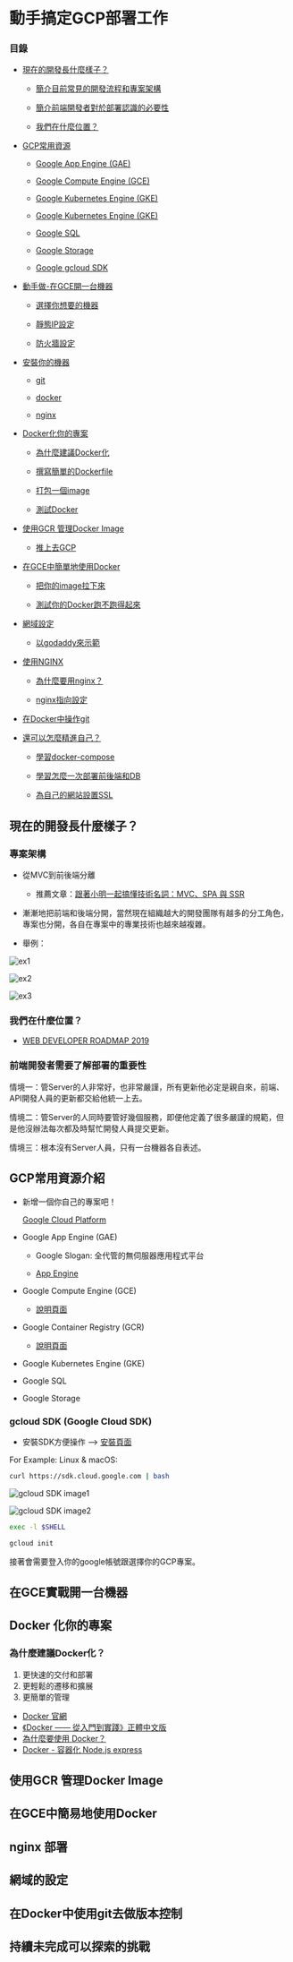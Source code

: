 # 動手搞定GCP部署工作

### 目錄

* [現在的開發長什麼樣子？](/#)


    * [簡介目前常見的開發流程和專案架構](/#)


    * [簡介前端開發者對於部署認識的必要性](/#)


    * [我們在什麼位置？](/#)



* [GCP常用資源](/#)


    * [Google App Engine (GAE)](/#)


    * [Google Compute Engine (GCE)](/#)


    * [Google Kubernetes Engine (GKE)](/#)


    * [Google Kubernetes Engine (GKE)](/#)


    * [Google SQL](/#)


    * [Google Storage](/#)


    * [Google gcloud SDK](/#)


* [動手做-在GCE開一台機器](/#)

    * [選擇你想要的機器](/#)

    * [靜態IP設定](/#)

    * [防火牆設定](/#)

* [安裝你的機器](/#)

    * [git](/#)

    * [docker](/#)

    * [nginx](/#)

* [Docker化你的專案](/#)

    * [為什麼建議Docker化](/#)

    * [撰寫簡單的Dockerfile](/#)

    * [打包一個image](/#)

    * [測試Docker](/#)

* [使用GCR 管理Docker Image](/#)

    * [推上去GCP](/#)

* [在GCE中簡單地使用Docker](/#)

    * [把你的image拉下來](/#)

    * [測試你的Docker跑不跑得起來](/#)

* [網域設定](/#)

    * [以godaddy來示範](/#)

* [使用NGINX](/#)

    * [為什麼要用nginx？](/#)

    * [nginx指向設定](/#)

* [在Docker中操作git](/#)

* [還可以怎麼精進自己？](/#)

    * [學習docker-compose](/#)

    * [學習怎麼一次部署前後端和DB](/#)
		
    * [為自己的網站設置SSL](/#)

## 現在的開發長什麼樣子？

### 專案架構

* 從MVC到前後端分離

    * 推薦文章：[跟著小明一起搞懂技術名詞：MVC、SPA 與 SSR](https://medium.com/@hulitw/introduction-mvc-spa-and-ssr-545c941669e9)

* 漸漸地把前端和後端分開，當然現在組織越大的開發團隊有越多的分工角色，專案也分開，各自在專案中的專業技術也越來越複雜。

* 舉例：

![ex1](./image/base.jpg)

![ex2](./image/system.png)

![ex3](./image/background.jpg)

### 我們在什麼位置？

* [WEB DEVELOPER ROADMAP 2019](https://github.com/goodjack/developer-roadmap-chinese)


### 前端開發者需要了解部署的重要性

情境一：管Server的人非常好，也非常嚴謹，所有更新他必定是親自來，前端、API開發人員的更新都交給他統一上去。

情境二：管Server的人同時要管好幾個服務，即便他定義了很多嚴謹的規範，但是他沒辦法每次都及時幫忙開發人員提交更新。

情境三：根本沒有Server人員，只有一台機器各自表述。


## GCP常用資源介紹

* 新增一個你自己的專案吧！

    [Google Cloud Platform](https://www.googleadservices.com/pagead/aclk?sa=L&ai=DChcSEwjygvObnLDpAhUFwRYFHdJiATYYABABGgJ0bA&ohost=www.google.com&cid=CAESQeD2VsWW1VHMXkhOwueQLazDWeKGtKez2qUDrqDWWgoC_81K91-tLyYBHniEIq1B0KVHqWMzkP-hwBTnXQ1aco-9&sig=AOD64_1YHcV81ig-3Qdl2MIz2mW1N9-AXQ&q=&ved=2ahUKEwiv8OmbnLDpAhUmw4sBHSmXCOwQ0Qx6BAgYEAE&adurl=)


* Google App Engine (GAE)

    * Google Slogan: 全代管的無伺服器應用程式平台

    * [App Engine](https://cloud.google.com/appengine/?hl=zh-tw&utm_source=google&utm_medium=cpc&utm_campaign=japac-TW-all-zh-dr-bkws-all-super-trial-e-dr-1008074&utm_content=text-ad-none-none-DEV_c-CRE_263264845082-ADGP_Hybrid+%7C+AW+SEM+%7C+BKWS+~+T1+%7C+EXA+%7C+Compute+%7C+1:1+%7C+TW+%7C+zh+%7C+app+engine+%7C+google+app+engine+%7C+en-KWID_43700031884576212-kwd-5245655962&userloc_1012825&utm_term=KW_google%20app%20engine&gclid=CjwKCAjwkun1BRAIEiwA2mJRWWmQ9js-Cuu2xI6x1Ad1SSTq24yRLUUNRsiVnd-8E18fvrO53vv8KBoCYF8QAvD_BwE)

* Google Compute Engine (GCE)
    
    * [說明頁面](https://cloud.google.com/compute/?hl=zh-tw&utm_source=google&utm_medium=cpc&utm_campaign=japac-TW-all-zh-dr-bkws-all-super-trial-e-dr-1008074&utm_content=text-ad-none-none-DEV_c-CRE_263264845157-ADGP_Hybrid+%7C+AW+SEM+%7C+BKWS+~+T1+%7C+EXA+%7C+Compute+%7C+1:1+%7C+TW+%7C+zh+%7C+compute+engine+%7C+google+compute+engine+%7C+en-KWID_43700031884576269-kwd-39467282827&userloc_1012825&utm_term=KW_google%20compute%20engine&gclid=CjwKCAjwkun1BRAIEiwA2mJRWTcchZ1SWDgcqB_URNWvjIcmbzY_LXFHtkq5eAIiMi2kaLPZTS_rMRoCzR4QAvD_BwE)

* Google Container Registry (GCR)

    * [說明頁面](https://cloud.google.com/container-registry/?utm_source=google&utm_medium=cpc&utm_campaign=japac-TW-all-en-dr-bkws-all-pkws-trial-b-dr-1008074&utm_content=text-ad-none-none-DEV_c-CRE_396470720342-ADGP_Hybrid+%7C+AW+SEM+%7C+BKWS+~+T2+%7C+BMM+%7C+Containers+%7C+M:1+%7C+TW+%7C+en+%7C+container+registry+%7C+general+-+PKWS-KWID_43700049545137467-kwd-205797627847&userloc_1012825-network_g&utm_term=KW_%2Bgoogle%20%2Bcontainer%20%2Bregistry&gclid=CjwKCAjwkun1BRAIEiwA2mJRWcQczvF2Q0CWROEMgJfpphfTRbYwTEjuev3Y9GXdjUcwMoagPmoFLRoC8KgQAvD_BwE)

* Google Kubernetes Engine (GKE)

* Google SQL

* Google Storage

### gcloud SDK (Google Cloud SDK)

* 安裝SDK方便操作 --> [安裝頁面](https://cloud.google.com/sdk/install)

For Example: Linux & macOS:

```bash
curl https://sdk.cloud.google.com | bash
```

![gcloud SDK image1](./image/gcloud_sdk-1.png)

![gcloud SDK image2](./image/gcloud_sdk-2.png)


```bash
exec -l $SHELL
```

```bash
gcloud init
```

接著會需要登入你的google帳號跟選擇你的GCP專案。


## 在GCE實戰開一台機器 

## Docker 化你的專案

### 為什麼建議Docker化？

1. 更快速的交付和部署
2. 更輕鬆的遷移和擴展
3. 更簡單的管理

* [Docker 官網](https://dotblogs.com.tw/explooosion/2018/09/15/194754)
* [《Docker —— 從入門到實踐­》正體中文版](https://legacy.gitbook.com/book/philipzheng/docker_practice/details)
* [為什麼要使用 Docker？](https://philipzheng.gitbooks.io/docker_practice/content/introduction/why.html)
* [Docker - 容器化 Node.js express](https://dotblogs.com.tw/explooosion/2018/09/15/194754)

## 使用GCR 管理Docker Image

## 在GCE中簡易地使用Docker

## nginx 部署

## 網域的設定

## 在Docker中使用git去做版本控制

## 持續未完成可以探索的挑戰


